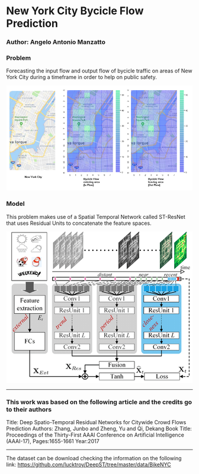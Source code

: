 # New York City Bycicle Flow Prediction #

### Author: Angelo Antonio Manzatto ###

### Problem ###

Forecasting the input flow and output flow of bycicle traffic on areas of New York City during a timeframe in order to help on public safety.

![New York](images/inoutflow.png)

### Model ###

This problem makes use of a Spatial Temporal Network called ST-ResNet that uses Residual Units to concatenate the feature spaces.

![ST-ResNet](images/ST-ResNet.png)

------------------------------

### This work was based on the following article and the credits go to their authors ###

Title: Deep Spatio-Temporal Residual Networks for Citywide Crowd Flows Prediction
Authors: Zhang, Junbo and Zheng, Yu and Qi, Dekang
Book Title: Proceedings of the Thirty-First AAAI Conference on Artificial Intelligence (AAAI-17), 
Pages:1655-1661
Year:2017

------------------------------

The dataset can be download checking the information on the following link:
https://github.com/lucktroy/DeepST/tree/master/data/BikeNYC